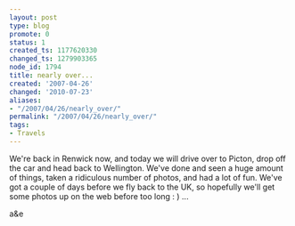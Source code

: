 ```yaml
---
layout: post
type: blog
promote: 0
status: 1
created_ts: 1177620330
changed_ts: 1279903365
node_id: 1794
title: nearly over...
created: '2007-04-26'
changed: '2010-07-23'
aliases:
- "/2007/04/26/nearly_over/"
permalink: "/2007/04/26/nearly_over/"
tags:
- Travels
---
```

We're back in Renwick now, and today we will drive over to Picton, drop off the car and head back to Wellington.  We've done and seen a huge amount of things, taken a ridiculous number of photos, and had a lot of fun.  We've got a couple of days before we fly back to the UK, so hopefully we'll get some photos up on the web before too long : ) ...

a&e
